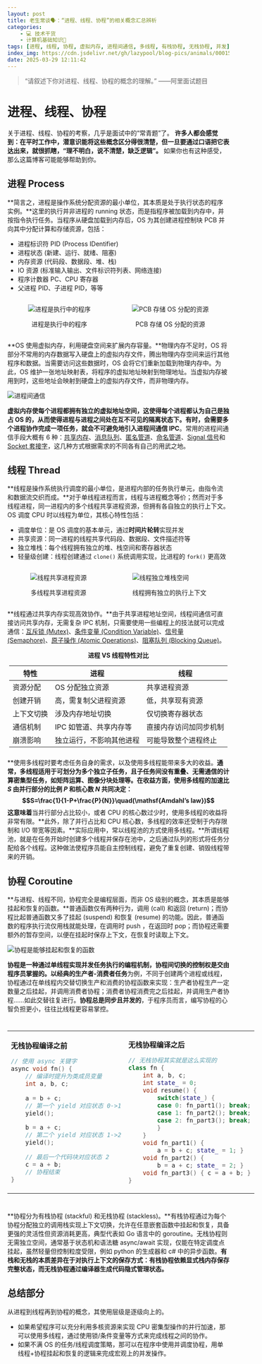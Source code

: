 ```yaml
---
layout: post
title: 老生常谈🗣：“进程、线程、协程”的相关概念汇总辨析
categories:
    - 💻 技术干货
    - 计算机基础知识👷
tags: [进程, 线程, 协程, 虚拟内存, 进程间通信, 多线程, 有栈协程, 无栈协程, 并发]
index_img: https://cdn.jsdelivr.net/gh/lazypool/blog-pics/animals/00015.jpg
date: 2025-03-29 12:11:42
---
```


> “请叙述下你对进程、线程、协程的概念的理解。” ——阿里面试题目

# 进程、线程、协程

关于进程、线程、协程的考察，几乎是面试中的“常青题”了。 **许多人都会感觉到：在平时工作中，潜意识能将这些概念区分得很清楚，但一旦要通过口语把它表达出来，就很抓瞎，“理不明白，说不清楚，缺乏逻辑”。** 如果你也有这种感受，那么这篇博客可能能够帮助到你。

## 进程 Process

**简言之，进程是操作系统分配资源的最小单位，其本质是处于执行状态的程序实例。**这里的执行并非进程的 running 状态，而是指程序被加载到内存中，并按指令执行任务。当程序从硬盘加载到内存后，OS 为其创建进程控制块 PCB 并向其中分配计算和存储资源，包括：

- 进程标识符 PID (Process IDentifier)
- 进程状态 (新建、运行、就绪、阻塞)
- 内存资源 (代码段、数据段、堆、栈)
- IO 资源 (标准输入输出、文件标识符列表、网络连接)
- 程序计数器 PC、CPU 寄存器
- 父进程 PID、子进程 PID，等等

<div style="display:flex;"><div style="margin:auto auto;">

![进程是执行中的程序](what-is-process.webp)
<p align="center">进程是执行中的程序</p>
</div><div style="margin:auto auto;">

![PCB 存储 OS 分配的资源](how-does-a-process-work.webp)
<p align="center">PCB 存储 OS 分配的资源</p>
</div></div>

**OS 使用虚拟内存，利用硬盘空间来扩展内存容量。**物理内存不足时，OS 将部分不常用的内存数据写入硬盘上的虚拟内存文件，腾出物理内存空间来运行其他程序和数据。当需要访问这些数据时，OS 会将它们重新加载到物理内存中。为此，OS 维护一张地址映射表，将程序的虚拟地址映射到物理地址。当虚拟内存被用到时，这些地址会映射到硬盘上的虚拟内存文件，而非物理内存。

![进程间通信](approaches-for-inter-process-communication.webp)

**虚拟内存使每个进程都拥有独立的虚拟地址空间，这使得每个进程都认为自己是独占 OS 的，从而使得进程与进程之间处在互不可见的隔离状态下。**有时，会需要多个进程协作完成一项任务，就会不可避免地引入**进程间通信 IPC**。常用的进程间通信手段大概有 6 种：<u>共享内存</u>、<u>消息队列</u>、<u>匿名管道</u>、<u>命名管道</u>、<u>Signal 信号</u>和<u>Socket 套接字</u>，这几种方式根据需求的不同各有自己的用武之地。

## 线程 Thread

**线程是操作系统执行调度的最小单位，是进程内部的任务执行单元，由指令流和数据流交织而成。**对于单线程进程而言，线程与进程概念等价；然而对于多线程进程，同一进程内的多个线程共享进程资源，但拥有各自独立的执行上下文。OS 调度 CPU 时以线程为单位，其核心特性包括：

- 调度单位：是 OS 调度的基本单元，通过**时间片轮转**实现并发
- 共享资源：同一进程的线程共享代码段、数据段、文件描述符等
- 独立堆栈：每个线程拥有独立的堆、栈空间和寄存器状态
- 轻量级创建：线程创建通过 `clone()` 系统调用实现，比进程的 `fork()` 更高效

<div style="display:flex;"><div style="margin:auto auto;">

![线程共享进程资源](multithreaded-process.svg)
<p align="center">多线程共享进程资源</p>
</div><div style="margin:auto auto;">

![线程独立堆栈空间](thread-diagram.jpg)
<p align="center">线程拥有独立的执行上下文</p>
</div></div>

**线程通过共享内存实现高效协作。**由于共享进程地址空间，线程间通信可直接访问共享内存，无需复杂 IPC 机制，只需要使用一些编程上的技法就可以完成通信：<u>互斥锁 (Mutex)</u>、<u>条件变量 (Condition Variable)</u>、<u>信号量 (Semaphore)</u>、<u>原子操作 (Atomic Operations)</u>、<u>阻塞队列 (Blocking Queue)</u>。

<div align="center">

**进程 VS 线程特性对比**
<table style="width:fit-content; margin:auto; margin-bottom:1.5em;"><thead>
    <tr><th>特性</th><th>进程</th><th>线程</th></tr>
</thead><tbody>
    <tr><td>资源分配</td><td>OS 分配独立资源</td><td>共享进程资源</td></tr>
    <tr><td>创建开销</td><td>高，需复制父进程资源</td><td>低，共享现有资源</td></tr>
    <tr><td>上下文切换</td><td>涉及内存地址切换</td><td>仅切换寄存器状态</td></tr>
    <tr><td>通信机制</td><td>IPC 如管道、共享内存等</td><td>直接内存访问加同步机制</td></tr>
    <tr><td>崩溃影响</td><td>独立运行，不影响其他进程</td><td>可能导致整个进程终止</td></tr>
</tbody></table>
</div>

**使用多线程时要考虑任务自身的需求，以及使用多线程能带来多大的收益。**通常，多线程适用于可划分为多个独立子任务，且子任务间没有重叠、无需通信的计算密集型任务，如矩阵运算、图像分块处理等。在收益方面，使用多线程的加速比 $S$ 由并行部分的比例 $P$ 和核心数 $N$ 共同决定：$$S=\frac{1}{1-P+\frac{P}{N}}\quad(\mathsf{Amdahl’s law})$$这意味着**当并行部分占比较小，或者 CPU 的核心数过少时，使用多线程的收益将非常有限。**此外，除了并行占比和 CPU 核心数，多线程的效率还受制于内存限制和 I/O 带宽等因素。**实际应用中，常以线程池的方式使用多线程。**所谓线程池，就是在任务开始时创建多个线程并保存在池中，之后通过队列的形式将任务分配给各个线程。这种做法使程序员能自主控制线程，避免了重复创建、销毁线程带来的开销。

## 协程 Coroutine

**与进程、线程不同，协程完全是编程层面，而非 OS 级别的概念，其本质是能够挂起和恢复的函数。**普通函数仅有两种行为，调用 (call) 和返回 (return)；而协程比起普通函数又多了挂起 (suspend) 和恢复 (resume) 的功能。因此，普通函数的程序执行流仅用栈就能处理，在调用时 push ，在返回时 pop；而协程还需要额外的暂存空间，以便在挂起时保存上下文，在恢复时读取上下文。

![协程是能够挂起和恢复的函数](functions-versus-coroutines.png)

**协程是一种通过单线程实现并发任务执行的编程机制，协程间切换的控制权是交由程序员掌握的。**以经典的**生产者-消费者任务**为例，不同于创建两个进程或线程，协程通过在单线程内交替切换生产和消费的协程函数来实现：生产者协程生产一定数量之后挂起，并调用消费者协程；消费者协程消费完之后挂起，并调用生产者协程……如此交替往复进行。**协程总是同步且并发的**，于程序员而言，编写协程的心智负担更小，往往比线程更容易掌控。

<div>
<table style="width:fit-content; margin:2.5em auto;"><tbody><tr><td>

**无栈协程编译之前**

```cpp
// 使用 async 关键字
async void fn() {
    // 编译时提升为类成员变量
    int a, b, c;

    a = b + c;
    // 第一个 yield 对应状态 0->1
    yield();

    b = a + c;
    // 第二个 yield 对应状态 1->2
    yield();

    // 最后一个代码块对应状态 2
    c = a + b;
    // 协程结束
}
```
</td><td>

**无栈协程编译之后**

```cpp
// 无栈协程其实就是这么实现的
class fn {
    int a, b, c;
    int state_ = 0;
    void resume() {
        switch(state_) {
        case 0: fn_part1(); break;
        case 1: fn_part2(); break;
        case 2: fn_part3(); break;
        }
    }
    void fn_part1() {
        a = b + c; state_ = 1; }
    void fn_part2() {
        b = a + c; state_ = 2; }
    void fn_part3() { c = a + b; }
}
```
</td></tr></tbody></table>
</div>

**协程分为有栈协程 (stackful) 和无栈协程 (stackless)。**有栈协程通过为每个协程分配独立的调用栈实现上下文切换，允许在任意嵌套函数中挂起和恢复，具备更强的灵活性但资源消耗更高，典型代表如 Go 语言中的 goroutine。无栈协程则无需独立空间，通常基于状态机和语法糖 async/await 实现，仅能在特定调度点挂起，虽然轻量但控制粒度受限，例如 python 的生成器和 c# 中的异步函数。**有栈和无栈的本质差异在于对执行上下文的保存方式：有栈协程依赖显式栈内存保存完整状态，而无栈协程通过编译器生成代码隐式管理状态。**

## 总结部分

从进程到线程再到协程的概念，其使用层级是逐级向上的。

- 如果希望程序可以充分利用多核资源来实现 CPU 密集型操作的并行加速，那可以使用多线程，通过使用锁/条件变量等方式来完成线程之间的协作。
- 如果不满 OS 的任务/线程调度策略，那可以在程序中使用并调度协程，用单线程+协程挂起和恢复的逻辑来完成宏观上的并发操作。
